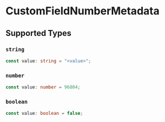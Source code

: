 # CustomFieldNumberMetadata


## Supported Types

### `string`

```typescript
const value: string = "<value>";
```

### `number`

```typescript
const value: number = 96804;
```

### `boolean`

```typescript
const value: boolean = false;
```

